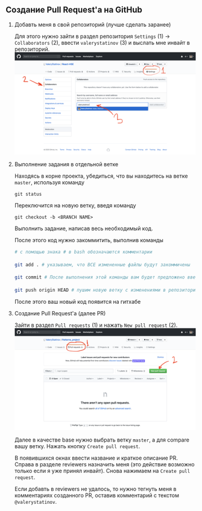 ## Создание Pull Request'a на GitHub

1. Добавть меня в свой репозиторий (лучше сделать заранее)

    Для этого нужно зайти в раздел репозитория `Settings` (1) -> `Collaborators` (2), ввести `valerystatinov` (3) и выслать мне инвайт в репозиторий.
    ![](images/add_collaborator.png)

2. Выполнение задания в отдельной ветке

    Находясь в корне проекта, убедиться, что вы находитесь на ветке `master`, используя команду
    ```
    git status
    ```

    Переключится на новую ветку, введя команду
    ```
    git checkout -b <BRANCH NAME>
    ```

    Выполнить задание, написав весь необходимый код. 
    
    После этого код нужно закоммитить, выполнив команды
    ```bash
    # с помощью знака # в bash обозначаются комментарии

    git add . # указываем, что ВСЕ измененные файлы будут закоммичены

    git commit # После выполнения этой команды вам будет предложено ввести сообщение, поясняющее что сделано в этом коммите

    git push origin HEAD # пушим новую ветку с изменениями в репозиторий на гитхабе
    ```
    После этого ваш новый код появится на гитхабе


3. Создание Pull Request'a (далее PR)

    Зайти в раздел `Pull requests` (1) и нажать `New pull request` (2). ![](images/new_pr.png)

    Далее в качестве base нужно выбрать ветку `master`, а для compare вашу ветку. Нажать кнопку `Create pull request`.

    В появившихся окнах ввести название и краткое описание PR. Справа в разделе reviewers назначить меня (это действие возможно только если я уже принял инвайт). Снова нажимаем на `Create pull request`.

    Если добавть в reviewers не удалось, то нужно тегнуть меня в комментариях созданного PR, оставив комментарий с текстом `@valerystatinov`.